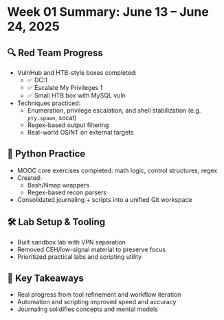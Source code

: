 # Week 01 Summary: June 13 – June 24, 2025

## 🔍 Red Team Progress
- VulnHub and HTB-style boxes completed:
  - ✅ DC:1
  - ✅ Escalate My Privileges 1
  - ✅ Small HTB box with MySQL vuln
- Techniques practiced:
  - Enumeration, privilege escalation, and shell stabilization (e.g. `pty.spawn`, socat)
  - Regex-based output filtering
  - Real-world OSINT on external targets

## 🐍 Python Practice
- MOOC core exercises completed: math logic, control structures, regex
- Created:
  - Bash/Nmap wrappers
  - Regex-based recon parsers
- Consolidated journaling + scripts into a unified Git workspace

## 🛠️ Lab Setup & Tooling
- Built sandbox lab with VPN separation
- Removed CEH/low-signal material to preserve focus
- Prioritized practical labs and scripting utility

## 🧠 Key Takeaways
- Real progress from tool refinement and workflow iteration
- Automation and scripting improved speed and accuracy
- Journaling solidifies concepts and mental models